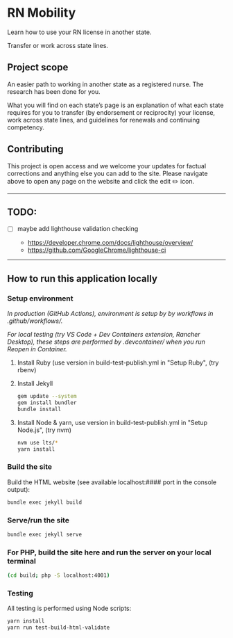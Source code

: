 # RN Mobility

Learn how to use your RN license in another state.

Transfer or work across state lines.

## Project scope

An easier path to working in another state as a registered nurse. The research has been done for you.

What you will find on each state’s page is an explanation of what each state requires for you to transfer (by endorsement or reciprocity) your license, work across state lines, and guidelines for renewals and continuing competency.

## Contributing

This project is open access and we welcome your updates for factual corrections and anything else you can add to the site. Please navigate above to open any page on the website and click the edit :pencil2: icon.

---

## TODO:

- [ ] maybe add lighthouse validation checking

  - https://developer.chrome.com/docs/lighthouse/overview/
  - https://github.com/GoogleChrome/lighthouse-ci

---

## How to run this application locally

### Setup environment

_In production (GitHub Actions), environment is setup by by workflows in .github/workflows/._

_For local testing (try VS Code + Dev Containers extension, Rancher Desktop), these steps are performed by .devcontainer/ when you run Reopen in Container._

1. Install Ruby (use version in build-test-publish.yml in "Setup Ruby", (try rbenv)

1. Install Jekyll

   ```sh
   gem update --system
   gem install bundler
   bundle install
   ```

1. Install Node & yarn, use version in build-test-publish.yml in "Setup Node.js", (try nvm)
   ```sh
   nvm use lts/*
   yarn install
   ```

### Build the site

Build the HTML website (see available localhost:#### port in the console output):

```sh
bundle exec jekyll build
```

### Serve/run the site

```sh
bundle exec jekyll serve
```

### For PHP, build the site here and run the server on your local terminal

```sh
(cd build; php -S localhost:4001)
```

### Testing

All testing is performed using Node scripts:

```sh
yarn install
yarn run test-build-html-validate
```
